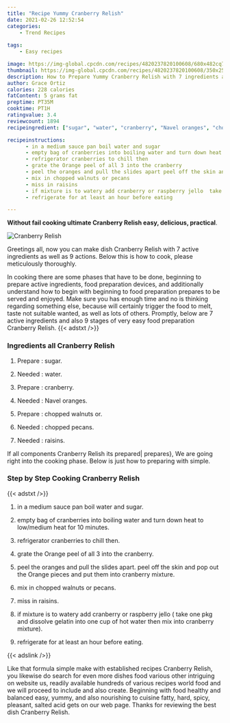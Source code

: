 ```yaml
---
title: "Recipe Yummy Cranberry Relish"
date: 2021-02-26 12:52:54
categories:
    - Trend Recipes
    
tags:
    - Easy recipes

image: https://img-global.cpcdn.com/recipes/4820237820100608/680x482cq70/cranberry-relish-recipe-main-photo.jpg
thumbnail: https://img-global.cpcdn.com/recipes/4820237820100608/350x250cq70/cranberry-relish-recipe-main-photo.jpg
description: How to Prepare Yummy Cranberry Relish with 7 ingredients and 9 stages of easy cooking.
author: Grace Ortiz
calories: 228 calories
fatContent: 5 grams fat
preptime: PT35M
cooktime: PT1H
ratingvalue: 3.4
reviewcount: 1894
recipeingredient: ["sugar", "water", "cranberry", "Navel oranges", "chopped walnuts or", "chopped pecans", "raisins"]

recipeinstructions: 
      - in a medium sauce pan boil water and sugar 
      - empty bag of cranberries into boiling water and turn down heat to lowmedium heat for 10 minutes 
      - refrigerator cranberries to chill then 
      - grate the Orange peel of all 3 into the cranberry 
      - peel the oranges and pull the slides apart peel off the skin and pop out the Orange pieces and put them into cranberry mixture 
      - mix in chopped walnuts or pecans 
      - miss in raisins 
      - if mixture is to watery add cranberry or raspberry jello  take one pkg and dissolve gelatin into one cup of hot water then mix into cranberry mixture 
      - refrigerate for at least an hour before eating

---
```




**Without fail cooking ultimate Cranberry Relish easy, delicious, practical**. 


![Cranberry Relish](https://img-global.cpcdn.com/recipes/4820237820100608/680x482cq70/cranberry-relish-recipe-main-photo.jpg "Cranberry Relish")




Greetings all, now you can make dish Cranberry Relish with 7 active ingredients as well as 9 actions. Below this is how to cook, please meticulously thoroughly.

In cooking there are some phases that have to be done, beginning to prepare active ingredients, food preparation devices, and additionally understand how to begin with beginning to food preparation prepares to be served and enjoyed. Make sure you has enough time and no is thinking regarding something else, because will certainly trigger the food to melt, taste not suitable wanted, as well as lots of others. Promptly, below are 7 active ingredients and also 9 stages of very easy food preparation Cranberry Relish.
{{< adstxt />}}

### Ingredients all Cranberry Relish


1. Prepare  : sugar.

1. Needed  : water.

1. Prepare  : cranberry.

1. Needed  : Navel oranges.

1. Prepare  : chopped walnuts or.

1. Needed  : chopped pecans.

1. Needed  : raisins.



If all components Cranberry Relish its prepared| prepares}, We are going right into the cooking phase. Below is just how to preparing with simple.

### Step by Step Cooking Cranberry Relish

{{< adstxt />}}


1. in a medium sauce pan boil water and sugar.



1. empty bag of cranberries into boiling water and turn down heat to low/medium heat for 10 minutes.



1. refrigerator cranberries to chill then.



1. grate the Orange peel of all 3 into the cranberry.



1. peel the oranges and pull the slides apart. peel off the skin and pop out the Orange pieces and put them into cranberry mixture.



1. mix in chopped walnuts or pecans.



1. miss in raisins.



1. if mixture is to watery add cranberry or raspberry jello ( take one pkg and dissolve gelatin into one cup of hot water then mix into cranberry mixture).



1. refrigerate for at least an hour before eating.





{{< adslink />}}

Like that formula simple make with established recipes Cranberry Relish, you likewise do search for even more dishes food various other intriguing on website us, readily available hundreds of various recipes world food and we will proceed to include and also create. Beginning with food healthy and balanced easy, yummy, and also nourishing to cuisine fatty, hard, spicy, pleasant, salted acid gets on our web page. Thanks for reviewing the best dish Cranberry Relish.
